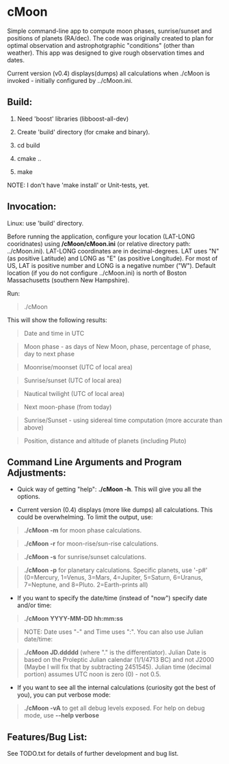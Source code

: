 # cMoon
Simple command-line app to compute moon phases, sunrise/sunset and positions of planets (RA/dec). The code was originally created to plan for optimal observation and astrophotgraphic "conditions" (other than weather). This app was designed to give rough observation times and dates.

Current version (v0.4) displays(dumps) all calculations when ./cMoon is invoked - initially configured by ../cMoon.ini.

Build:
-----
1) Need 'boost' libraries (libboost-all-dev)

2) Create 'build' directory (for cmake and binary).

3) cd build

4) cmake ..

5) make

NOTE: I don't have 'make install' or Unit-tests, yet.

Invocation:
----------
Linux: use 'build' directory.

Before running the application, configure your location (LAT-LONG cooridnates) using **<repo>/cMoon/cMoon.ini** (or relative directory path: ../cMoon.ini). LAT-LONG coordinates are in decimal-degrees. LAT uses "N" (as positive Latitude) and LONG as "E" (as positive Longitude). For most of US, LAT is positive number and LONG is a negative number ("W"). Default location (if you do not configure ../cMoon.ini) is north of Boston Massachusetts (southern New Hampshire).

Run:

>./cMoon

This will show the following results:

>Date and time in UTC

>Moon phase - as days of New Moon, phase, percentage of phase, day to next phase

>Moonrise/moonset (UTC of local area)

>Sunrise/sunset (UTC of local area)

>Nautical twilight (UTC of local area)

>Next moon-phase (from today)

>Sunrise/Sunset - using sidereal time computation (more accurate than above)

>Position, distance and altitude of planets (including Pluto)

Command Line Arguments and Program Adjustments:
----------------------------------------------

- Quick way of getting "help": **./cMoon -h**. This will give you all the options.

- Current version (0.4) displays (more like dumps) all calculations. This could be overwhelming. To limit the output, use:

>**./cMoon -m** for moon phase calculations.

>**./cMoon -r** for moon-rise/sun-rise calculations.

>**./cMoon -s** for sunrise/sunset calculations.

>**./cMoon -p** for planetary calculations. Specific planets, use '-p#' (0=Mercury, 1=Venus, 3=Mars, 4=Jupiter, 5=Saturn, 6=Uranus, 7=Neptune, and 8=Pluto. 2=Earth-prints all)

- If you want to specify the date/time (instead of "now") specify date and/or time:

>**./cMoon YYYY-MM-DD hh:mm:ss**

>NOTE: Date uses "-" and Time uses ":". You can also use Julian date/time:

>**./cMoon JD.ddddd** (where "." is the differentiator). Julian Date is based on the Proleptic Julian calendar (1/1/4713 BC) and not J2000 (Maybe I will fix that by subtracting 2451545). Julian time (decimal portion) assumes UTC noon is zero (0) - not 0.5.

- If you want to see all the internal calculations (curiosity got the best of you), you can put verbose mode:

> **./cMoon -vA** to get all debug levels exposed. For help on debug mode, use **--help verbose**

Features/Bug List:
-----------------
See TODO.txt for details of further development and bug list.





